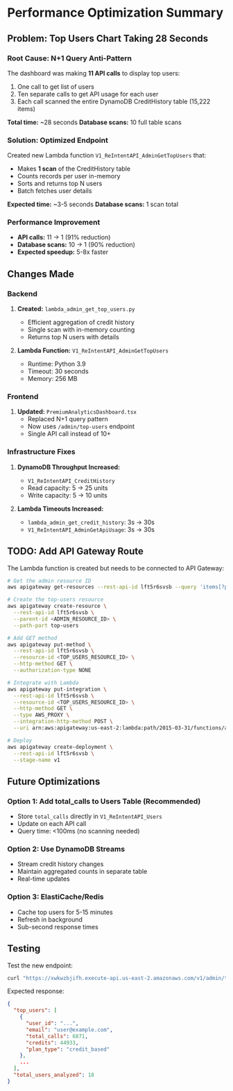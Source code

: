 # Performance Optimization Summary

## Problem: Top Users Chart Taking 28 Seconds

### Root Cause: N+1 Query Anti-Pattern
The dashboard was making **11 API calls** to display top users:
1. One call to get list of users
2. Ten separate calls to get API usage for each user
3. Each call scanned the entire DynamoDB CreditHistory table (15,222 items)

**Total time:** ~28 seconds
**Database scans:** 10 full table scans

### Solution: Optimized Endpoint

Created new Lambda function `V1_ReIntentAPI_AdminGetTopUsers` that:
- Makes **1 scan** of the CreditHistory table
- Counts records per user in-memory
- Sorts and returns top N users
- Batch fetches user details

**Expected time:** ~3-5 seconds
**Database scans:** 1 scan total

### Performance Improvement
- **API calls:** 11 → 1 (91% reduction)
- **Database scans:** 10 → 1 (90% reduction)  
- **Expected speedup:** 5-8x faster

## Changes Made

### Backend
1. **Created:** `lambda_admin_get_top_users.py`
   - Efficient aggregation of credit history
   - Single scan with in-memory counting
   - Returns top N users with details

2. **Lambda Function:** `V1_ReIntentAPI_AdminGetTopUsers`
   - Runtime: Python 3.9
   - Timeout: 30 seconds
   - Memory: 256 MB

### Frontend
1. **Updated:** `PremiumAnalyticsDashboard.tsx`
   - Replaced N+1 query pattern
   - Now uses `/admin/top-users` endpoint
   - Single API call instead of 10+

### Infrastructure Fixes
1. **DynamoDB Throughput Increased:**
   - `V1_ReIntentAPI_CreditHistory`
   - Read capacity: 5 → 25 units
   - Write capacity: 5 → 10 units

2. **Lambda Timeouts Increased:**
   - `lambda_admin_get_credit_history`: 3s → 30s
   - `V1_ReIntentAPI_AdminGetApiUsage`: 3s → 30s

## TODO: Add API Gateway Route

The Lambda function is created but needs to be connected to API Gateway:

```bash
# Get the admin resource ID
aws apigateway get-resources --rest-api-id lft5r6svsb --query 'items[?path==`/v1/admin`].id'

# Create the top-users resource
aws apigateway create-resource \
  --rest-api-id lft5r6svsb \
  --parent-id <ADMIN_RESOURCE_ID> \
  --path-part top-users

# Add GET method
aws apigateway put-method \
  --rest-api-id lft5r6svsb \
  --resource-id <TOP_USERS_RESOURCE_ID> \
  --http-method GET \
  --authorization-type NONE

# Integrate with Lambda
aws apigateway put-integration \
  --rest-api-id lft5r6svsb \
  --resource-id <TOP_USERS_RESOURCE_ID> \
  --http-method GET \
  --type AWS_PROXY \
  --integration-http-method POST \
  --uri arn:aws:apigateway:us-east-2:lambda:path/2015-03-31/functions/arn:aws:lambda:us-east-2:296062572725:function:V1_ReIntentAPI_AdminGetTopUsers/invocations

# Deploy
aws apigateway create-deployment \
  --rest-api-id lft5r6svsb \
  --stage-name v1
```

## Future Optimizations

### Option 1: Add total_calls to Users Table (Recommended)
- Store `total_calls` directly in `V1_ReIntentAPI_Users`
- Update on each API call
- Query time: <100ms (no scanning needed)

### Option 2: Use DynamoDB Streams
- Stream credit history changes
- Maintain aggregated counts in separate table
- Real-time updates

### Option 3: ElastiCache/Redis
- Cache top users for 5-15 minutes
- Refresh in background
- Sub-second response times

## Testing

Test the new endpoint:
```bash
curl "https://xwkwzbjifh.execute-api.us-east-2.amazonaws.com/v1/admin/top-users?key=ri_5437c19aa7de&limit=5"
```

Expected response:
```json
{
  "top_users": [
    {
      "user_id": "...",
      "email": "user@example.com",
      "total_calls": 6871,
      "credits": 44933,
      "plan_type": "credit_based"
    },
    ...
  ],
  "total_users_analyzed": 18
}
```
